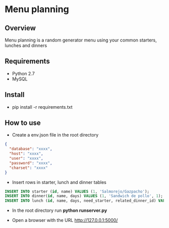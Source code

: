 # Menu planning

## Overview
Menu planning is a random generator menu using your common starters, lunches and dinners

## Requirements
* Python 2.7
* MySQL

## Install
* pip install -r requirements.txt

## How to use
* Create a env.json file in the root directory

```json
{
  "database": "xxxx",
  "host": "xxxx",
  "user": "xxxx",
  "password": "xxxx",
  "charset": "xxxx"
}
```

* Insert rows in starter, lunch and dinner tables

```sql
INSERT INTO starter (id, name) VALUES (1, 'Salmorejo/Gazpacho');
INSERT INTO dinner(id, name, days) VALUES (1, 'Sandwich de pollo', 1);
INSERT INTO lunch (id, name, days, need_starter, related_dinner_id) VALUES (1, 'Pollo asado', 1, true, 1);
```

* In the root directory run **python runserver.py**

* Open a browser with the URL http://127.0.0.1:5000/
